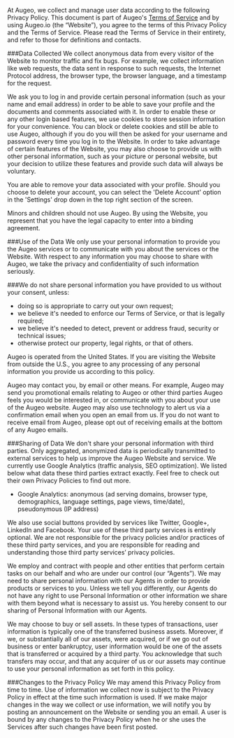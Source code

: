 At Augeo, we collect and manage user data according to the following Privacy Policy. This document is part of Augeo's [Terms of Service]() 
and by using Augeo.io (the “Website”), you agree to the terms of this Privacy Policy and the Terms of Service. Please read the Terms 
of Service in their entirety, and refer to those for definitions and contacts.


###Data Collected
We collect anonymous data from every visitor of the Website to monitor traffic and fix bugs. For example, we collect information like web 
requests, the data sent in response to such requests, the Internet Protocol address, the browser type, the browser language, and a 
timestamp for the request.

We ask you to log in and provide certain personal information (such as your name and email address) in order to be able to save your 
profile and the documents and comments associated with it. In order to enable these or any other login based features, we use cookies 
to store session information for your convenience. You can block or delete cookies and still be able to use Augeo, although if you do you 
will then be asked for your username and password every time you log in to the Website. In order to take advantage of certain features of 
the Website, you may also choose to provide us with other personal information, such as your picture or personal website, but your decision 
to utilize these features and provide such data will always be voluntary.

You are able to remove your data associated with your profile. Should you choose to delete your account, you can select the 'Delete 
Account' option in the 'Settings' drop down in the top right section of the screen.

Minors and children should not use Augeo. By using the Website, you represent that you have the legal capacity to enter into a binding 
agreement.

###Use of the Data
We only use your personal information to provide you the Augeo services or to communicate with you about the services or the Website. 
With respect to any information you may choose to share with Augeo, we take the privacy and confidentiality of such information seriously.

###We do not share personal information you have provided to us without your consent, unless:

* doing so is appropriate to carry out your own request;
* we believe it's needed to enforce our Terms of Service, or that is legally required;
* we believe it's needed to detect, prevent or address fraud, security or technical issues;
* otherwise protect our property, legal rights, or that of others.

Augeo is operated from the United States. If you are visiting the Website from outside the U.S., you agree to any processing of any 
personal information you provide us according to this policy.

Augeo may contact you, by email or other means. For example, Augeo may send you promotional emails relating to Augeo or other third parties
Augeo feels you would be interested in, or communicate with you about your use of the Augeo website. Augeo may also use technology to alert
us via a confirmation email when you open an email from us. If you do not want to receive email from Augeo, please opt out of receiving 
emails at the bottom of any Augeo emails.

###Sharing of Data
We don't share your personal information with third parties. Only aggregated, anonymized data is periodically transmitted to external 
services to help us improve the Augeo Website and service. We currently use Google Analytics (traffic analysis, SEO optimization). We 
listed below what data these third parties extract exactly. Feel free to check out their own Privacy Policies to find out more.

* Google Analytics: anonymous (ad serving domains, browser type, demographics, language settings, page views, time/date), pseudonymous (IP 
address)

We also use social buttons provided by services like Twitter, Google+, LinkedIn and Facebook. Your use of these third party services is 
entirely optional. We are not responsible for the privacy policies and/or practices of these third party services, and you are responsible
for reading and understanding those third party services’ privacy policies.

We employ and contract with people and other entities that perform certain tasks on our behalf and who are under our control (our 
“Agents”). We may need to share personal information with our Agents in order to provide products or services to you. Unless we tell you 
differently, our Agents do not have any right to use Personal Information or other information we share with them beyond what is necessary 
to assist us. You hereby consent to our sharing of Personal Information with our Agents.

We may choose to buy or sell assets. In these types of transactions, user information is typically one of the transferred business assets. Moreover, if we, or substantially all of our assets, were acquired, or if we go out of business or enter bankruptcy, user information would be one of the assets that is transferred or acquired by a third party. You acknowledge that such transfers may occur, and that any acquirer of us or our assets may continue to use your personal information as set forth in this policy.

###Changes to the Privacy Policy
We may amend this Privacy Policy from time to time. Use of information we collect now is subject to the Privacy Policy in effect at the 
time such information is used. If we make major changes in the way we collect or use information, we will notify you by posting an 
announcement on the Website or sending you an email.  A user is bound by any changes to the Privacy Policy when he or she uses the Services 
after such changes have been first posted.
